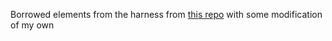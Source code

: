 Borrowed elements from the harness from
[this repo](https://github.com/anthonywritescode/aoc2015) with some modification of my own
